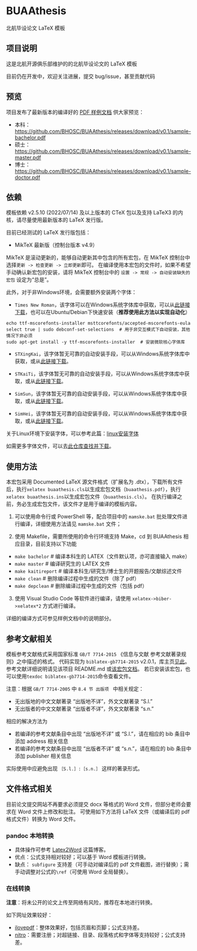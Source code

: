 # BUAAthesis

北航毕设论文 LaTeX 模板

## 项目说明

这是北航开源俱乐部维护的的北航毕设论文的 LaTeX 模板

目前仍在开发中，欢迎关注进展，提交 bug/issue，甚至贡献代码

## 预览

项目发布了最新版本的编译好的 [PDF 样例文档](https://github.com/BHOSC/BUAAthesis/releases/latest) 供大家预览：

+ 本科：https://github.com/BHOSC/BUAAthesis/releases/download/v0.1/sample-bachelor.pdf
+ 硕士：https://github.com/BHOSC/BUAAthesis/releases/download/v0.1/sample-master.pdf
+ 博士：https://github.com/BHOSC/BUAAthesis/releases/download/v0.1/sample-doctor.pdf

## 依赖

模板依赖 v2.5.10 (2022/07/14) 及以上版本的 CTeX 包以及支持 LaTeX3 的内核，请尽量使用最新版本的 LaTeX 发行版。

目前已经测试的 LaTeX 发行版包括：

+ MikTeX 最新版（控制台版本 v4.9）

MikTeX 是滚动更新的，能够自动更新其中包含的所有宏包，在 MikTeX 控制台中选择`更新 -> 检查更新 -> 立即更新`即可。
在编译使用本宏包的文件时，如果不希望手动确认新宏包的安装，请将 MikTeX 控制台中的 `设置 -> 常规 -> 自动安装缺失的宏包` 设定为“总是”。

此外，对于非Windows环境，会需要额外安装两个字体：

* `Times New Roman`，该字体可以在Windows系统字体库中获取，可以从[此链接下载](https://dl.freefontsfamily.com/download/Times-New-Roman-Font/)，也可以在Ubuntu/Debian下快速安装（**推荐使用此方法以实现自动化**）

```shell
echo ttf-mscorefonts-installer msttcorefonts/accepted-mscorefonts-eula select true | sudo debconf-set-selections  # 用于非交互模式下自动安装，其他情况下非必须
sudo apt-get install -y ttf-mscorefonts-installer  # 安装微软核心字体库
```

* `STXingKai`，该字体暂无可靠的自动安装手段，可以从Windows系统字体库中获取，或从[此链接下载](https://github.com/dolbydu/font/raw/master/unicode/STXingkai.TTF)。

* `STKaiTi`，该字体暂无可靠的自动安装手段，可以从Windows系统字体库中获取，或从[此链接下载](https://github.com/dolbydu/font/raw/master/unicode/STKaiti.TTF)。

* `SimSun`，该字体暂无可靠的自动安装手段，可以从Windows系统字体库中获取，或从[此链接下载](https://github.com/dolbydu/font/raw/master/unicode/SimSun.ttc)。

* `SimHei`，该字体暂无可靠的自动安装手段，可以从Windows系统字体库中获取，或从[此链接下载](https://github.com/dolbydu/font/raw/master/unicode/SimHei.ttf)。

关于Linux环境下安装字体，可以参考此篇：[linux安装字体](https://www.cnblogs.com/wangjiming/p/12553535.html)

如需更多字体文件，可以去[此仓库查找并下载](https://github.com/dolbydu/font)。


## 使用方法

本宏包采用 Documented LaTeX 源文件格式（扩展名为 .dtx），下载所有文件后，执行`xelatex buaathesis.cls`以生成宏包文档（`buaathesis.pdf`），执行`xelatex buaathesis.ins`以生成宏包文件（`buaathesis.cls`）。
在执行编译之前，务必生成宏包文件，该文件才是用于编译的模板内容。

1. 可以使用命令行或 PowerShell 等，配合项目中的 `mamske.bat` 批处理文件进行编译，详细使用方法请见 `mamske.bat` 文件；

2. 使用 Makefile，需要所使用的命令行环境支持 Make，cd 到 BUAAthesis 相应目录，目前支持以下功能

+ `make bachelor` # 编译本科生的 LATEX（文件默认项，亦可直接输入 make）
+ `make master` # 编译研究生的 LATEX 文件
+ `make kaitireport` # 编译本科生/研究生/博士生的开题报告/文献综述文件
+ `make clean` # 删除编译过程中生成的文件（除了 pdf）
+ `make depclean` # 删除编译过程中生成的文件（包括 pdf）

3. 使用 Visual Studio Code 等软件进行编译，请使用 `xelatex->biber->xelatex*2` 方式进行编译。

详细的编译方式可参见样例文档中的说明部分。

## 参考文献相关

模板参考文献格式采用国家标准 `GB/T 7714-2015` 《信息与文献 参考文献著录规则》之中描述的格式。
代码实现为 `biblatex-gb7714-2015` v2.0.1，库主页[见此](https://github.com/hushidong/biblatex-gb7714-2015)。
参考文献详细说明请见该项目 README.md 或[该宏包文档](http://mirrors.ctan.org/macros/latex/contrib/biblatex-contrib/biblatex-gb7714-2015/biblatex-gb7714-2015.pdf)。
若已安装该宏包，也可以使用`texdoc biblatex-gb7714-2015`命令查看文件。

注意：根据 `GB/T 7714-2005` 中 `8.4 节 出版项 ` 中相关规定：

+ 无出版地的中文文献著录 “出版地不详”，外文文献著录 “S.l.”
+ 无出版者的中文文献著录 “出版者不详”，外文文献著录 “s.n.”

相应的解决方法为

+ 若编译的参考文献条目中出现 “出版地不详” 或 “S.l.”，请在相应的 bib 条目中添加 address 相关信息
+ 若编译的参考文献条目中出现 “出版者不详” 或 “s.n.”，请在相应的 bib 条目中添加 publisher 相关信息

实际使用中应避免出现 `［S.l.］:［s.n.］` 这样的著录形式。

## 文件格式相关

目前论文提交网站不再要求必须提交 docx 等格式的 Word 文件，但部分老师会要求在 Word 文件上修改和批注。
可使用如下方法将 LaTeX 文件（或编译后的 pdf 格式文件）转换为 Word 文件。

### pandoc 本地转换

- 具体操作可参考 [Latex2Word](http://mingzf.xyz/zh-cn/posts/latex2word/) 这篇博客。
- 优点：公式支持相对较好；可以基于 Word 模板进行转换。
- 缺点： `subfigure` 支持差（可手动对编译后的 pdf 文件截图，进行替换）；需手动调整对公式的`\ref`（可使用 Word 全局替换）。

### 在线转换

**注意**：将未公开的论文上传至网络有风险，推荐在本地进行转换。

如下网址效果较好：

- [ilovepdf](https://www.ilovepdf.com/)：整体效果好，包括页眉和页脚；公式支持差。
- [nitro](https://cloud.gonitro.com/)：需要注册；对超链接、目录、段落格式和字体等支持较好；公式支持差。
